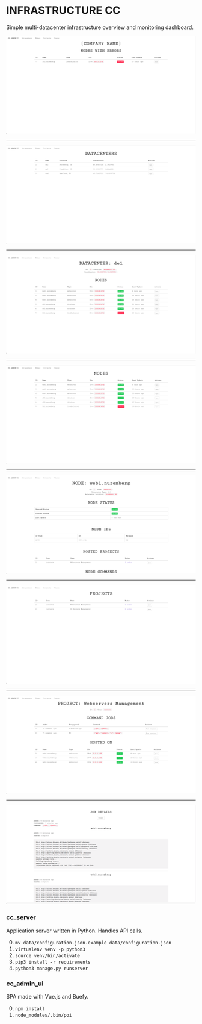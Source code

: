 # INFRASTRUCTURE CC
Simple multi-datacenter infrastructure overview and monitoring dashboard.

![Home](https://github.com/andreacarriero/infrastructure-cc/raw/master/screenshots/home.png)

---

![Datacenters](https://github.com/andreacarriero/infrastructure-cc/raw/master/screenshots/datacenters.png)

---

![Datacenter](https://github.com/andreacarriero/infrastructure-cc/raw/master/screenshots/datacenter.png)

---

![Nodes](https://github.com/andreacarriero/infrastructure-cc/raw/master/screenshots/nodes.png)

---

![Node](https://github.com/andreacarriero/infrastructure-cc/raw/master/screenshots/node.png)

---

![Projects](https://github.com/andreacarriero/infrastructure-cc/raw/master/screenshots/projects.png)

---

![Project](https://github.com/andreacarriero/infrastructure-cc/raw/master/screenshots/project.png)

---

![Project Command Job](https://github.com/andreacarriero/infrastructure-cc/raw/master/screenshots/project_command_job.png)


### cc_server
Application server written in Python. Handles API calls.

0. `mv data/configuration.json.example data/configuration.json`
1. `virtualenv venv -p python3`
2. `source venv/bin/activate`
3. `pip3 install -r requirements`
4. `python3 manage.py runserver`

### cc_admin_ui
SPA made with Vue.js and Buefy.

0. `npm install`
1. `node_modules/.bin/poi`
